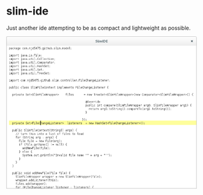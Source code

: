 # slim-ide
Just another ide attempting to be as compact and lightweight as possible.

![alt tag](https://raw.githubusercontent.com/njd5475/slim-ide/master/images/screenshot.png)